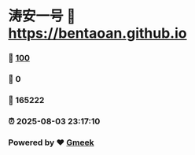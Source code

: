 # 涛安一号 :link: https://bentaoan.github.io 
### :page_facing_up: [100](https://bentaoan.github.io/tag.html) 
### :speech_balloon: 0 
### :hibiscus: 165222 
### :alarm_clock: 2025-08-03 23:17:10 
### Powered by :heart: [Gmeek](https://github.com/Meekdai/Gmeek)
